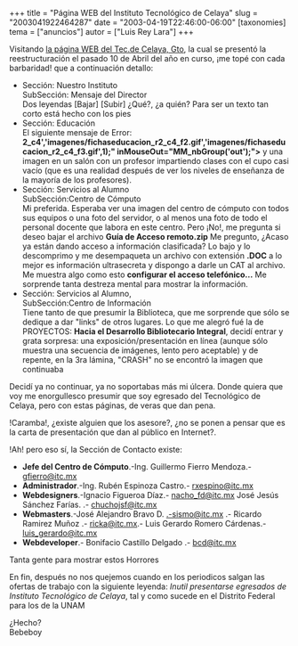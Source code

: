 +++
title = "Página WEB del Instituto Tecnológico de Celaya"
slug = "2003041922464287"
date = "2003-04-19T22:46:00-06:00"
[taxonomies]
tema = ["anuncios"]
autor = ["Luis Rey Lara"]
+++

Visitando [la página WEB del Tec.de Celaya, Gto](http://www.itc.mx), la
cual se presentó la reestructuración el pasado 10 de Abril del año en
curso, ¡me topé con cada barbaridad! que a continuación detallo:

<!-- more -->
-   Sección: Nuestro Instituto  
    SubSección: Mensaje del Director  
    Dos leyendas \[Bajar\] \[Subir\] ¿Qué?, ¿a quién? Para ser un texto
    tan corto está hecho con los pies
-   Sección: Educación  
    El siguiente mensaje de Error:
    **2_c4','imagenes/fichaseducacion_r2_c4_f2.gif','imagenes/fichaseducacion_r2_c4_f3.gif',1);"
    inMouseOut="MM_nbGroup('out');"\>** y una imagen en un salón con un
    profesor impartiendo clases con el cupo casi vacío (que es una
    realidad después de ver los niveles de enseñanza de la mayoría de
    los profesores).
-   Sección: Servicios al Alumno  
    SubSección:Centro de Cómputo  
    Mi preferida. Esperaba ver una imagen del centro de cómputo con
    todos sus equipos o una foto del servidor, o al menos una foto de
    todo el personal docente que labora en este centro. Pero ¡No!, me
    pregunta si deseo bajar el archivo **Guía de Acceso remoto.zip** Me
    pregunto, ¿Acaso ya están dando acceso a información clasificada? Lo
    bajo y lo descomprimo y me desempaqueta un archivo con extensión
    **.DOC** a lo mejor es información ultrasecreta y dispongo a darle
    un CAT al archivo. Me muestra algo como esto **configurar el acceso
    telefónico...** Me sorprende tanta destreza mental para mostrar la
    información.
-   Sección: Servicios al Alumno,  
    SubSección:Centro de Información  
    Tiene tanto de que presumir la Biblioteca, que me sorprende que sólo
    se dedique a dar "links" de otros lugares. Lo que me alegró fué la
    de PROYECTOS: **Hacia el Desarrollo Bibliotecario Integral**, decidí
    entrar y grata sorpresa: una exposición/presentación en línea
    (aunque sólo muestra una secuencia de imágenes, lento pero
    aceptable) y de repente, en la 3ra lámina, "CRASH" no se encontró la
    imagen que continuaba

Decidí ya no continuar, ya no soportabas más mi úlcera. Donde quiera que
voy me enorgullesco presumir que soy egresado del Tecnológico de Celaya,
pero con estas páginas, de veras que dan pena.

!Caramba!, ¿existe alguien que los asesore?, ¿no se ponen a pensar que
es la carta de presentación que dan al público en Internet?.

!Ah! pero eso sí, la Sección de Contacto existe:

-   **Jefe del Centro de Cómputo**.-Ing. Guillermo Fierro Mendoza.-
    gfierro@itc.mx
-   **Administrador**.-Ing. Rubén Espinoza Castro.- rxespino@itc.mx
-   **Webdesigners**.-Ignacio Figueroa Díaz.- nacho_fd@itc.mx José Jesús
    Sánchez Farías. .- chuchojsf@itc.mx
-   **Webmasters**.-José Alejandro Bravo D. .-sismo@itc.mx .- Ricardo
    Ramirez Muñoz .- ricka@itc.mx.- Luis Gerardo Romero Cárdenas.-
    luis_gerardo@itc.mx
-   **Webdeveloper**.- Bonifacio Castillo Delgado .- bcd@itc.mx

Tanta gente para mostrar estos Horrores

En fin, después no nos quejemos cuando en los periodicos salgan las
ofertas de trabajo con la siguiente leyenda: *Inutil presentarse
egresados de Instituto Tecnológico de Celaya*, tal y como sucede en el
Distrito Federal para los de la UNAM

¿Hecho?  
Bebeboy

